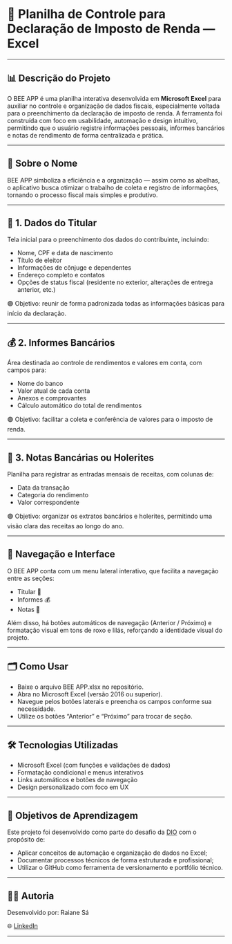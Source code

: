 # 🧾 Planilha de Controle para Declaração de Imposto de Renda — Excel
---

## 📊 Descrição do Projeto

O BEE APP é uma planilha interativa desenvolvida em **Microsoft Excel** para auxiliar no controle e organização de dados fiscais, especialmente voltada para o preenchimento da declaração de imposto de renda.
A ferramenta foi construída com foco em usabilidade, automação e design intuitivo, permitindo que o usuário registre informações pessoais, informes bancários e notas de rendimento de forma centralizada e prática.

---

## 🐝 Sobre o Nome
BEE APP simboliza a eficiência e a organização — assim como as abelhas, o aplicativo busca otimizar o trabalho de coleta e registro de informações, tornando o processo fiscal mais simples e produtivo.

---

## 🧍 1. Dados do Titular
Tela inicial para o preenchimento dos dados do contribuinte, incluindo:
- Nome, CPF e data de nascimento
- Título de eleitor
- Informações de cônjuge e dependentes
- Endereço completo e contatos
- Opções de status fiscal (residente no exterior, alterações de entrega anterior, etc.)

🟣 Objetivo: reunir de forma padronizada todas as informações básicas para início da declaração.

---

## 💰 2. Informes Bancários
Área destinada ao controle de rendimentos e valores em conta, com campos para:
- Nome do banco
- Valor atual de cada conta
- Anexos e comprovantes
- Cálculo automático do total de rendimentos

🟣 Objetivo: facilitar a coleta e conferência de valores para o imposto de renda.

---

## 📄 3. Notas Bancárias ou Holerites
Planilha para registrar as entradas mensais de receitas, com colunas de:
- Data da transação
- Categoria do rendimento
- Valor correspondente

🟣 Objetivo: organizar os extratos bancários e holerites, permitindo uma visão clara das receitas ao longo do ano.

---

## 🧭 Navegação e Interface
O BEE APP conta com um menu lateral interativo, que facilita a navegação entre as seções:
- Titular 🧍
- Informes 💰
- Notas 📄

Além disso, há botões automáticos de navegação (Anterior / Próximo) e formatação visual em tons de roxo e lilás, reforçando a identidade visual do projeto.

---

## 🗂️ Como Usar
- Baixe o arquivo BEE APP.xlsx no repositório.
- Abra no Microsoft Excel (versão 2016 ou superior).
- Navegue pelos botões laterais e preencha os campos conforme sua necessidade.
- Utilize os botões “Anterior” e “Próximo” para trocar de seção.

---

## 🛠️ Tecnologias Utilizadas
- Microsoft Excel (com funções e validações de dados)
- Formatação condicional e menus interativos
- Links automáticos e botões de navegação
- Design personalizado com foco em UX

---

## 🎯 Objetivos de Aprendizagem
Este projeto foi desenvolvido como parte do desafio da  [DIO](https://www.dio.me) com o propósito de:
- Aplicar conceitos de automação e organização de dados no Excel;
- Documentar processos técnicos de forma estruturada e profissional;
- Utilizar o GitHub como ferramenta de versionamento e portfólio técnico.

---

## 👩‍💻 Autoria
Desenvolvido por: Raiane Sá

🌐 [LinkedIn](https://www.linkedin.com/in/raiane-s%C3%A1-165b6b193/)

---
